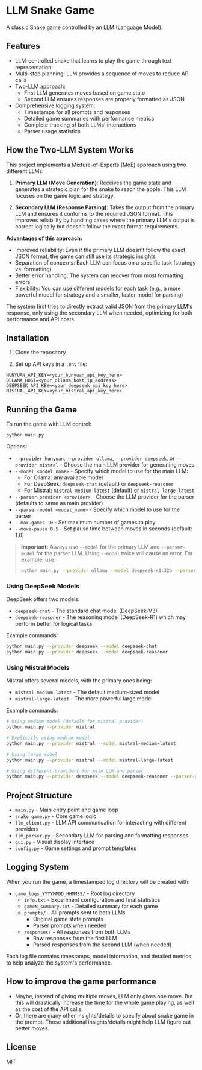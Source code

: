 # LLM Snake Game

A classic Snake game controlled by an LLM (Language Model).

## Features

- LLM-controlled snake that learns to play the game through text representation
- Multi-step planning: LLM provides a sequence of moves to reduce API calls
- Two-LLM approach:
  - First LLM generates moves based on game state
  - Second LLM ensures responses are properly formatted as JSON
- Comprehensive logging system:
  - Timestamps for all prompts and responses
  - Detailed game summaries with performance metrics
  - Complete tracking of both LLMs' interactions
  - Parser usage statistics

## How the Two-LLM System Works

This project implements a Mixture-of-Experts (MoE) approach using two different LLMs:

1. **Primary LLM (Move Generation)**: Receives the game state and generates a strategic plan for the snake to reach the apple. This LLM focuses on the game logic and strategy.

2. **Secondary LLM (Response Parsing)**: Takes the output from the primary LLM and ensures it conforms to the required JSON format. This improves reliability by handling cases where the primary LLM's output is correct logically but doesn't follow the exact format requirements.

**Advantages of this approach:**
- Improved reliability: Even if the primary LLM doesn't follow the exact JSON format, the game can still use its strategic insights
- Separation of concerns: Each LLM can focus on a specific task (strategy vs. formatting)
- Better error handling: The system can recover from most formatting errors
- Flexibility: You can use different models for each task (e.g., a more powerful model for strategy and a smaller, faster model for parsing)

The system first tries to directly extract valid JSON from the primary LLM's response, only using the secondary LLM when needed, optimizing for both performance and API costs.

## Installation

1. Clone the repository

2. Set up API keys in a `.env` file:

```
HUNYUAN_API_KEY=<your_hunyuan_api_key_here>
OLLAMA_HOST=<your_ollama_host_ip_address>
DEEPSEEK_API_KEY=<your_deepseek_api_key_here>
MISTRAL_API_KEY=<your_mistral_api_key_here>
```

## Running the Game

To run the game with LLM control:

```bash
python main.py
```

Options:
- `--provider hunyuan`, `--provider ollama`, `--provider deepseek`, or `--provider mistral` - Choose the main LLM provider for generating moves
- `--model <model_name>` - Specify which model to use for the main LLM:
  - For Ollama: any available model 
  - For DeepSeek: `deepseek-chat` (default) or `deepseek-reasoner`
  - For Mistral: `mistral-medium-latest` (default) or `mistral-large-latest`
- `--parser-provider <provider>` - Choose the LLM provider for the parser (defaults to same as main provider)
- `--parser-model <model_name>` - Specify which model to use for the parser
- `--max-games 10` - Set maximum number of games to play
- `--move-pause 0.5` - Set pause time between moves in seconds (default: 1.0)

> **Important:** Always use `--model` for the primary LLM and `--parser-model` for the parser LLM. Using `--model` twice will cause an error. For example, use:
> ```bash
> python main.py --provider ollama --model deepseek-r1:32b --parser-provider ollama --parser-model mistral:7b
> ```

### Using DeepSeek Models

DeepSeek offers two models:
- `deepseek-chat` - The standard chat model (DeepSeek-V3)
- `deepseek-reasoner` - The reasoning model (DeepSeek-R1) which may perform better for logical tasks

Example commands:
```bash
python main.py --provider deepseek --model deepseek-chat
python main.py --provider deepseek --model deepseek-reasoner
```

### Using Mistral Models

Mistral offers several models, with the primary ones being:
- `mistral-medium-latest` - The default medium-sized model
- `mistral-large-latest` - The more powerful large model

Example commands:
```bash
# Using medium model (default for mistral provider)
python main.py --provider mistral

# Explicitly using medium model
python main.py --provider mistral --model mistral-medium-latest

# Using large model 
python main.py --provider mistral --model mistral-large-latest

# Using different providers for main LLM and parser
python main.py --provider deepseek --model deepseek-reasoner --parser-provider mistral --parser-model mistral-medium-latest
```

## Project Structure

- `main.py` - Main entry point and game loop
- `snake_game.py` - Core game logic
- `llm_client.py` - LLM API communication for interacting with different providers
- `llm_parser.py` - Secondary LLM for parsing and formatting responses
- `gui.py` - Visual display interface
- `config.py` - Game settings and prompt templates

## Logging System

When you run the game, a timestamped log directory will be created with:

- `game_logs_YYYYMMDD_HHMMSS/` - Root log directory
  - `info.txt` - Experiment configuration and final statistics
  - `gameN_summary.txt` - Detailed summary for each game
  - `prompts/` - All prompts sent to both LLMs
    - Original game state prompts
    - Parser prompts when needed
  - `responses/` - All responses from both LLMs
    - Raw responses from the first LLM
    - Parsed responses from the second LLM (when needed)

Each log file contains timestamps, model information, and detailed metrics to help analyze the system's performance.

## How to improve the game performance

- Maybe, instead of giving multiple moves, LLM only gives one move. But this will drastically increase the time for the whole game playing, as well as the cost of the API calls.
- Or, there are many other insights/details to specify about snake game in the prompt. Those additional insights/details might help LLM figure out better moves.

## License

MIT 